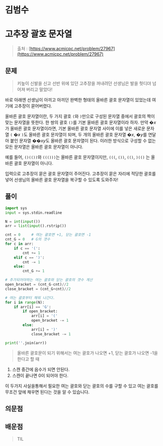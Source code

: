 # 김범수

# **고추장 괄호 문자열**

> 출처 : [https://www.acmicpc.net/problem/27967](https://www.acmicpc.net/problem/27967)
> 

## 문제

> 키높이 신발을 신고 선반 위에 있던 고추장을 꺼내려던 선생님은 발을 헛디뎌 넘어져 버리고 말았다!
> 

바로 아래엔 선생님이 아끼고 아끼던 완벽한 형태의 올바른 괄호 문자열이 있었는데 여기에 고추장이 묻어버렸다.

올바른 괄호 문자열이란, 두 가지 괄호 `(`와 `)`만으로 구성된 문자열 중에서 괄호의 짝이 맞는 문자열을 뜻한다. 한 쌍의 괄호 `()`를 기본 올바른 괄호 문자열이라 하자. 만약 �$x$가 올바른 괄호 문자열이라면, 기본 올바른 괄호 문자열 사이에 이를 넣은 새로운 문자열 `(` �$x$ `)`도 올바른 괄호 문자열이 되며, 두 개의 올바른 괄호 문자열 �$x$, �$y$를 연달아 붙인 문자열 ��$xy$도 올바른 괄호 문자열이 된다. 이러한 방식으로 구성할 수 없는 모든 문자열은 올바른 괄호 문자열이 아니다.

예를 들어, `()(())`와 `((()))`는 올바른 괄호 문자열이지만, `(((`, `())`, `(()`, `)(()` 는 올바른 괄호 문자열이 아니다.

입력으로 고추장이 묻은 괄호 문자열이 주어진다. 고추장이 묻은 자리에 적당한 괄호를 넣어 선생님의 올바른 괄호 문자열을 복구할 수 있도록 도와주자!

## 풀이

```python
import sys
input = sys.stdin.readline

N = int(input())
arr = list(input().rstrip())

cnt = 0     # 여는 괄호면 +1, 닫는 괄호면 -1 
cnt_G = 0   # G의 갯수
for c in arr:
    if c == '(':
        cnt += 1
    elif c == ')':
        cnt -= 1
    else:
        cnt_G += 1

# 추가되어야하는 여는 괄호와 닫는 괄호의 갯수 계산
open_bracket = (cnt_G-cnt)//2
close_bracket = (cnt_G+cnt)//2

# 여는 괄호부터 채워 나간다.
for i in range(N):
    if arr[i] == 'G':
        if open_bracket:
            arr[i] = '('
            open_bracket -= 1
        else:
            arr[i] = ')'
            close_bracket -= 1

print(''.join(arr))
```

> 올바른 괄호문이 되기 위해서는 여는 괄호가 나오면 +1, 닫는 괄호가 나오면 -1을 한다고 할 때
> 
1. 스캔 중간에 음수가 되면 안된다.
2. 스캔이 끝나면 0이 되어야 한다.

이 두가지 사실을통해서 필요한 여는 괄호와 닫는 괄호의 수를 구할 수 있고 여는 괄호를 무조건 앞에 채우면 된다는 것을 알 수 있습니다.

## 의문점

## 배운점

> TIL
>